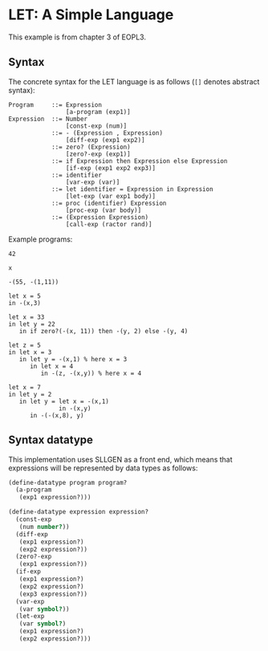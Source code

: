 # LET: A Simple Language

This example is from chapter 3 of EOPL3.

## Syntax
The concrete syntax for the LET language is as follows (`[]` denotes abstract syntax):
```
Program     ::= Expression
                [a-program (exp1)]
Expression  ::= Number
                [const-exp (num)]
            ::= - (Expression , Expression)
                [diff-exp (exp1 exp2)]
            ::= zero? (Expression)
                [zero?-exp (exp1)]
            ::= if Expression then Expression else Expression
                [if-exp (exp1 exp2 exp3)]
            ::= identifier
                [var-exp (var)]
            ::= let identifier = Expression in Expression
                [let-exp (var exp1 body)]
            ::= proc (identifier) Expression
                [proc-exp (var body)]
            ::= (Expression Expression)
                [call-exp (ractor rand)]
```

Example programs:
```
42

x

-(55, -(1,11))

let x = 5
in -(x,3)

let x = 33
in let y = 22
   in if zero?(-(x, 11)) then -(y, 2) else -(y, 4)

let z = 5
in let x = 3
   in let y = -(x,1) % here x = 3
      in let x = 4
         in -(z, -(x,y)) % here x = 4

let x = 7
in let y = 2
   in let y = let x = -(x,1)
              in -(x,y)
      in -(-(x,8), y)
```

## Syntax datatype

This implementation uses SLLGEN as a front end, which means that expressions will be represented by data types as follows:

```scheme
(define-datatype program program?
  (a-program
   (exp1 expression?)))

(define-datatype expression expression?
  (const-exp
   (num number?))
  (diff-exp
   (exp1 expression?)
   (exp2 expression?))
  (zero?-exp
   (exp1 expression?))
  (if-exp
   (exp1 expression?)
   (exp2 expression?)
   (exp3 expression?))
  (var-exp
   (var symbol?))
  (let-exp
   (var symbol?)
   (exp1 expression?)
   (exp2 expression?)))
```
